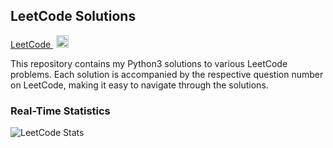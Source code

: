 ## LeetCode Solutions
[LeetCode <img src="https://user-images.githubusercontent.com/67087280/258059558-ecacc502-5713-4354-80a0-dc4b7a4575c7.png" alt="image" style="margin: 0px 0px 0 5px;height: 20px;width: 20px;max-width: 100%;">](https://leetcode.com/vigneshkannaa/)



This repository contains my Python3 solutions to various LeetCode problems. Each solution is accompanied by the respective question number on LeetCode, making it easy to navigate through the solutions.

### Real-Time Statistics
![LeetCode Stats](https://leetcode.card.workers.dev/vigneshkannaa?theme=default&font=baloo&extension=null)







